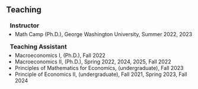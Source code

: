 <h2 id="teaching" style="margin: 2px 0px 20px;">Teaching</h2>
<h3 style="margin:0 10px 5px;">Instructor</h3>

<ul style="margin:0 0 15px;">
  <li><autocolor>Math Camp (Ph.D.), George Washington University, Summer 2022, 2023</autocolor></li>
</ul>

<h3 style="margin:0 10px 5px;">Teaching Assistant</h3>

<ul style="margin:0 0 20px;">
  <li><autocolor>Macroeconomics I, (Ph.D.), Fall 2022</autocolor></li>
  <li><autocolor>Macroeconomics II, (Ph.D.), Spring 2022, 2024, 2025, Fall 2022</autocolor></li>
  <li><autocolor>Principles of Mathematics for Economics, (undergraduate), Fall 2023</autocolor></li>
  <li><autocolor>Principle of Economics II, (undergraduate), Fall 2021, Spring 2023, Fall 2024</autocolor></li>
</ul>
